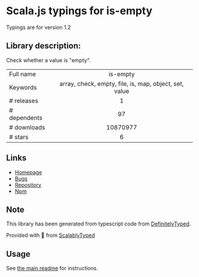 
# Scala.js typings for is-empty

Typings are for version 1.2

## Library description:
Check whether a value is "empty".

|                    |                 |
| ------------------ | :-------------: |
| Full name          | is-empty |
| Keywords           | array, check, empty, file, is, map, object, set, value |
| # releases         | 1 |
| # dependents       | 97 |
| # downloads        | 10870977 |
| # stars            | 6 |

## Links
- [Homepage](https://github.com/ianstormtaylor/is-empty#readme)
- [Bugs](https://github.com/ianstormtaylor/is-empty/issues)
- [Repository](https://github.com/ianstormtaylor/is-empty)
- [Npm](https://www.npmjs.com/package/is-empty)
    


## Note
This library has been generated from typescript code from [DefinitelyTyped](https://definitelytyped.org).

Provided with :purple_heart: from [ScalablyTyped](https://github.com/oyvindberg/ScalablyTyped)

## Usage
See [the main readme](../../readme.md) for instructions.


